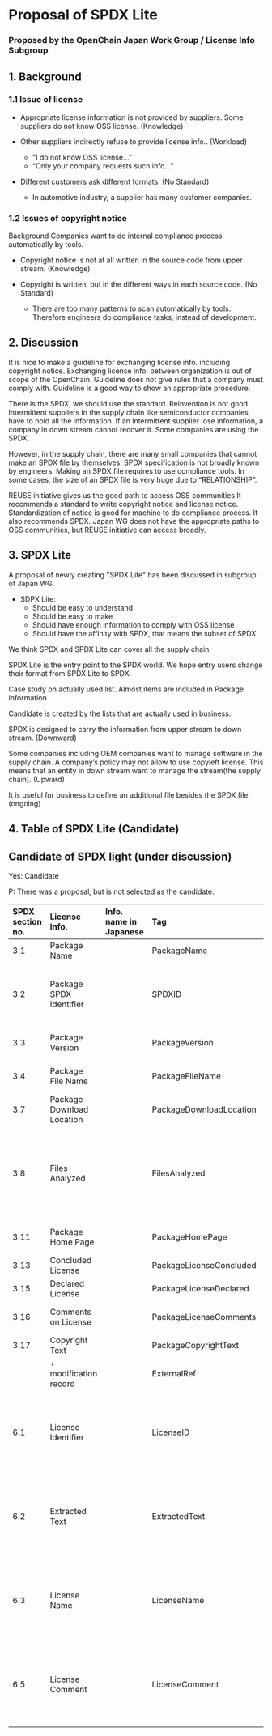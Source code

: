# Proposal of SPDX Lite

### Proposed by the OpenChain Japan Work Group / License Info Subgroup


## 1. Background



### 1.1 Issue of license

* Appropriate license information is not provided by suppliers. Some suppliers do not know OSS license.  (Knowledge)

* Other suppliers indirectly refuse to provide license info..  (Workload)
  * “I do not know OSS license...”
  * “Only your company requests such info...”

* Different customers ask different formats.  (No Standard)
  * In automotive industry, a supplier has many customer companies. 


### 1.2 Issues of copyright notice

Background
Companies want to do internal compliance process automatically by tools.

* Copyright notice is not at all written in the source code from upper stream.  (Knowledge)

* Copyright is written, but in the different ways in each source code. (No Standard)
  * There are too many patterns to scan automatically by tools. Therefore engineers do compliance tasks, instead of development.

## 2. Discussion 

It is nice to make a guideline for exchanging license info. including copyright notice. 
Exchanging license info. between organization is out of scope of the OpenChain.
Guideline does not give rules that a company must comply with. 
Guideline is a good way to show an appropriate procedure. 

There is the SPDX, we should use the standard. 
Reinvention is not good. Intermittent suppliers in the supply chain like semiconductor companies have to hold all the information.
If an intermittent supplier lose information, a company in down stream cannot recover it.
Some companies are using the SPDX.


However, in the supply chain, there are many small companies that cannot make an SPDX file by themselves.
SPDX specification is not broadly known by engineers.
Making an SPDX file requires to use compliance tools. 
In some cases, the size of an SPDX file is very huge due to “RELATIONSHIP”.

REUSE initiative gives us the good path to access OSS communities
It recommends a standard to write copyright notice and license notice.
Standardization of notice is good for machine to do compliance process.
It also recommends SPDX. 
Japan WG does not have the appropriate paths to OSS communities, but REUSE initiative can access broadly.


## 3. SPDX Lite

A proposal of newly creating "SPDX Lite" has been discussed in subgroup of Japan WG.
* SDPX Lite:
  * Should be easy to understand
  * Should be easy to make
  * Should have enough information to comply with OSS license
  * Should have the affinity with SPDX, that means the subset of SPDX.


We think SPDX and SPDX Lite can cover all the supply chain.

SPDX Lite is the entry point to the SPDX world.
We hope entry users change their format from SPDX Lite to SPDX.


Case study on actually used list.
Almost items are included in Package Information

Candidate is created by the lists that are actually used in business.

SPDX is designed to carry the information from upper stream to down stream. (Downward)

Some companies including OEM companies want to manage software in the supply chain.
A company’s policy may not allow to use copyleft license.
This means that an entity in down stream want to manage the stream(the supply chain). (Upward)

It is useful for business to define an additional file besides the SPDX file. (ongoing)

## 4. Table of SPDX Lite (Candidate)

## Candidate of SPDX light (under discussion)

Yes: Candidate

P: There was a proposal, but is not selected as the candidate.

| SPDX section no. | License Info. | Info. name in Japanese  | Tag  | SPDX Light  | Rationale      |
|:------------|:-------------|:------------------|:------------------|:------------------|:------------------|
|3.1	|Package Name	|	| PackageName |Yes|To identify software	|
|3.2	|Package SPDX Identifier	|	| SPDXID|Yes| To keep compatibility with SPDX. Feedback from SPDX team. |
|3.3	|Package Version	|	| PackageVersion |Yes|To identify specific version	|
|3.4	|Package File Name	|	| PackageFileName	|Yes|To identify specific package|
|3.7	|Package Download Location 	|	| PackageDownloadLocation |Yes|To get the identical software	|
|3.8	|Files Analyzed	|	|	FilesAnalyzed |Yes| In SPDX Lite, to set "false". To keep compatibility with SPDX. Feedback from SPDX team. |
|3.11	|Package Home Page	|	| PackageHomePage	|Yes|To verify relevant information|
|3.13	|Concluded License	|	| PackageLicenseConcluded	|Yes||
|3.15	|Declared License	|	| PackageLicenseDeclared	|Yes||
|3.16	|Comments on License	|	| PackageLicenseComments	|Yes|To verify additional conditions|
|3.17	|Copyright Text	|	| PackageCopyrightText	|Yes||
|	|	+ modification record|	| ExternalRef |Yes|To comply with license obligation|
|6.1	|License Identifier	|	| LicenseID	|Yes|To specify licenses which are not on the SPDX license list / To specify dual license|
|6.2	|Extracted Text	|	| ExtractedText	|Yes|To specify licenses which are not on the SPDX license list / To specify dual license|
|6.3	|License Name	|	| LicenseName	|Yes|To specify licenses which are not on the SPDX license list / To specify dual license|
|6.5	|License Comment	|	| LicenseComment	|Yes|To specify licenses which are not on the SPDX license list / To specify dual license|


